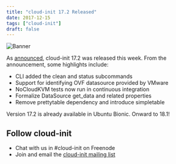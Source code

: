 ```yaml
---
title: "cloud-init 17.2 Released"
date: 2017-12-15
tags: ["cloud-init"]
draft: false
---
```


![Banner](/img/cloud-init/cloud-init.png#center)

As [announced](https://lists.launchpad.net/cloud-init/msg00117.html), cloud-init 17.2 was released this week. From the announcement, some highlights include:

- CLI added the clean and status subcommands
- Support for identifying OVF datasource provided by VMware
- NoCloudKVM tests now run in continuous integration
- Formalize DataSource get_data and related properties
- Remove prettytable dependency and introduce simpletable

Version 17.2 is already available in Ubuntu Bionic. Onward to 18.1!

## Follow cloud-init

- Chat with us in #cloud-init on Freenode
- Join and email the [cloud-init mailing list](https://launchpad.net/~cloud-init)
